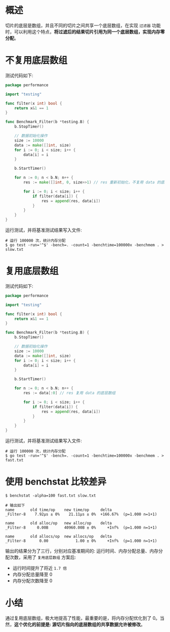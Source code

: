 # 概述

切片的底层是数组，并且不同的切片之间共享一个底层数组，在实现 `过滤器` 功能时，可以利用这个特点，**将过滤后的结果切片引用为同一个底层数组，实现内存零分配**。

# 不复用底层数组

测试代码如下:

```go
package performance

import "testing"

func filter(x int) bool {
	return x&1 == 1
}

func Benchmark_Filter(b *testing.B) {
	b.StopTimer()

	// 数据初始化操作
	size := 10000
	data := make([]int, size)
	for i := 0; i < size; i++ {
		data[i] = i
	}

	b.StartTimer()

	for n := 0; n < b.N; n++ {
		res := make([]int, 0, size>>1) // res 重新初始化，不复用 data 的底层数组

		for i := 0; i < size; i++ {
			if filter(data[i]) {
				res = append(res, data[i])
			}
		}
	}
}
```

运行测试，并将基准测试结果写入文件:

```shell
# 运行 100000 次，统计内存分配
$ go test -run='^$' -bench=. -count=1 -benchtime=100000x -benchmem . > slow.txt
```

# 复用底层数组

测试代码如下:

```go
package performance

import "testing"

func filter(x int) bool {
	return x&1 == 1
}

func Benchmark_Filter(b *testing.B) {
	b.StopTimer()

	// 数据初始化操作
	size := 10000
	data := make([]int, size)
	for i := 0; i < size; i++ {
		data[i] = i
	}

	b.StartTimer()

	for n := 0; n < b.N; n++ {
		res := data[:0] // res 复用 data 的底层数组

		for i := 0; i < size; i++ {
			if filter(data[i]) {
				res = append(res, data[i])
			}
		}
	}
}
```

运行测试，并将基准测试结果写入文件:

```shell
# 运行 100000 次，统计内存分配
$ go test -run='^$' -bench=. -count=1 -benchtime=100000x -benchmem . > fast.txt
```

# 使用 benchstat 比较差异

```shell
$ benchstat -alpha=100 fast.txt slow.txt 

# 输出如下
name       old time/op    new time/op     delta
_Filter-8    7.92µs ± 0%    21.11µs ± 0%  +166.67%  (p=1.000 n=1+1)

name       old alloc/op   new alloc/op    delta
_Filter-8     0.00B       40960.00B ± 0%     +Inf%  (p=1.000 n=1+1)

name       old allocs/op  new allocs/op   delta
_Filter-8      0.00            1.00 ± 0%     +Inf%  (p=1.000 n=1+1)
```

输出的结果分为了三行，分别对应基准期间的: 运行时间、内存分配总量、内存分配次数，采用了 `复用底层数组` 方案后:
- 运行时间提升了将近 `1.7 倍`
- 内存分配总量降至 0
- 内存分配次数降至 0

# 小结

通过复用底层数组，极大地提高了性能，最重要的是，将内存分配优化到了 0。当然，**这个优化的前提是: 源切片指向的底层数组的共享数据允许被修改**。
